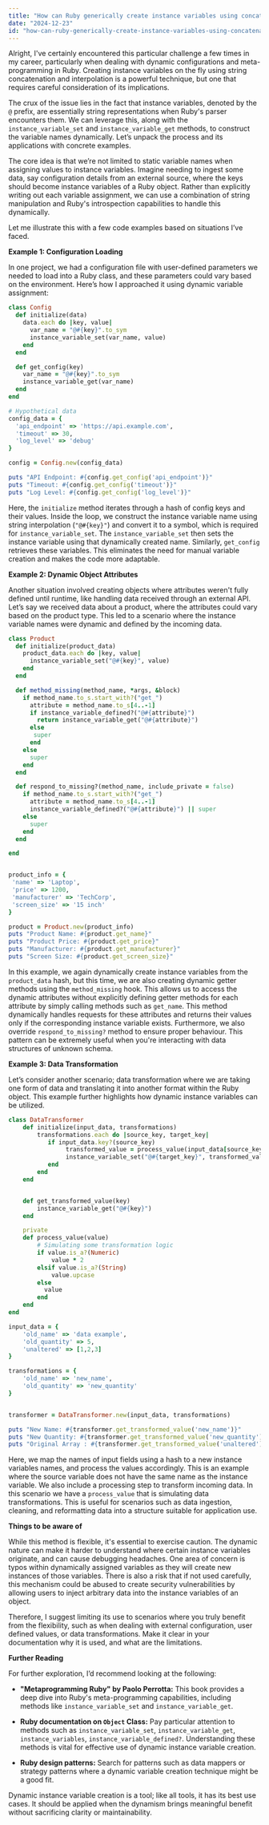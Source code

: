 ```yaml
---
title: "How can Ruby generically create instance variables using concatenation and interpolation?"
date: "2024-12-23"
id: "how-can-ruby-generically-create-instance-variables-using-concatenation-and-interpolation"
---
```


Alright,  I've certainly encountered this particular challenge a few times in my career, particularly when dealing with dynamic configurations and meta-programming in Ruby. Creating instance variables on the fly using string concatenation and interpolation is a powerful technique, but one that requires careful consideration of its implications.

The crux of the issue lies in the fact that instance variables, denoted by the `@` prefix, are essentially string representations when Ruby's parser encounters them. We can leverage this, along with the `instance_variable_set` and `instance_variable_get` methods, to construct the variable names dynamically. Let’s unpack the process and its applications with concrete examples.

The core idea is that we’re not limited to static variable names when assigning values to instance variables. Imagine needing to ingest some data, say configuration details from an external source, where the keys should become instance variables of a Ruby object. Rather than explicitly writing out each variable assignment, we can use a combination of string manipulation and Ruby's introspection capabilities to handle this dynamically.

Let me illustrate this with a few code examples based on situations I’ve faced.

**Example 1: Configuration Loading**

In one project, we had a configuration file with user-defined parameters we needed to load into a Ruby class, and these parameters could vary based on the environment. Here’s how I approached it using dynamic variable assignment:

```ruby
class Config
  def initialize(data)
    data.each do |key, value|
      var_name = "@#{key}".to_sym
      instance_variable_set(var_name, value)
    end
  end

  def get_config(key)
    var_name = "@#{key}".to_sym
    instance_variable_get(var_name)
  end
end

# Hypothetical data
config_data = {
  'api_endpoint' => 'https://api.example.com',
  'timeout' => 30,
  'log_level' => 'debug'
}

config = Config.new(config_data)

puts "API Endpoint: #{config.get_config('api_endpoint')}"
puts "Timeout: #{config.get_config('timeout')}"
puts "Log Level: #{config.get_config('log_level')}"
```

Here, the `initialize` method iterates through a hash of config keys and their values. Inside the loop, we construct the instance variable name using string interpolation (`"@#{key}"`) and convert it to a symbol, which is required for `instance_variable_set`. The `instance_variable_set` then sets the instance variable using that dynamically created name. Similarly, `get_config` retrieves these variables. This eliminates the need for manual variable creation and makes the code more adaptable.

**Example 2: Dynamic Object Attributes**

Another situation involved creating objects where attributes weren't fully defined until runtime, like handling data received through an external API. Let’s say we received data about a product, where the attributes could vary based on the product type. This led to a scenario where the instance variable names were dynamic and defined by the incoming data.

```ruby
class Product
  def initialize(product_data)
    product_data.each do |key, value|
      instance_variable_set("@#{key}", value)
    end
  end

  def method_missing(method_name, *args, &block)
    if method_name.to_s.start_with?("get_")
      attribute = method_name.to_s[4..-1]
      if instance_variable_defined?("@#{attribute}")
        return instance_variable_get("@#{attribute}")
      else
       super
      end
    else
      super
    end
  end

  def respond_to_missing?(method_name, include_private = false)
    if method_name.to_s.start_with?("get_")
      attribute = method_name.to_s[4..-1]
      instance_variable_defined?("@#{attribute}") || super
    else
      super
    end
  end

end


product_info = {
 'name' => 'Laptop',
 'price' => 1200,
 'manufacturer' => 'TechCorp',
 'screen_size' => '15 inch'
}

product = Product.new(product_info)
puts "Product Name: #{product.get_name}"
puts "Product Price: #{product.get_price}"
puts "Manufacturer: #{product.get_manufacturer}"
puts "Screen Size: #{product.get_screen_size}"
```

In this example, we again dynamically create instance variables from the `product_data` hash, but this time, we are also creating dynamic getter methods using the `method_missing` hook. This allows us to access the dynamic attributes without explicitly defining getter methods for each attribute by simply calling methods such as `get_name`. This method dynamically handles requests for these attributes and returns their values only if the corresponding instance variable exists. Furthermore, we also override `respond_to_missing?` method to ensure proper behaviour. This pattern can be extremely useful when you're interacting with data structures of unknown schema.

**Example 3: Data Transformation**

Let’s consider another scenario; data transformation where we are taking one form of data and translating it into another format within the Ruby object. This example further highlights how dynamic instance variables can be utilized.

```ruby
class DataTransformer
    def initialize(input_data, transformations)
        transformations.each do |source_key, target_key|
           if input_data.key?(source_key)
                transformed_value = process_value(input_data[source_key])
                instance_variable_set("@#{target_key}", transformed_value)
           end
        end
    end


    def get_transformed_value(key)
        instance_variable_get("@#{key}")
    end

    private
    def process_value(value)
        # Simulating some transformation logic
        if value.is_a?(Numeric)
            value * 2
        elsif value.is_a?(String)
            value.upcase
        else
          value
        end
    end
end

input_data = {
    'old_name' => 'data example',
    'old_quantity' => 5,
    'unaltered' => [1,2,3]
}

transformations = {
    'old_name' => 'new_name',
    'old_quantity' => 'new_quantity'
}


transformer = DataTransformer.new(input_data, transformations)

puts "New Name: #{transformer.get_transformed_value('new_name')}"
puts "New Quantity: #{transformer.get_transformed_value('new_quantity')}"
puts "Original Array : #{transformer.get_transformed_value('unaltered')}"
```

Here, we map the names of input fields using a hash to a new instance variables names, and process the values accordingly. This is an example where the source variable does not have the same name as the instance variable. We also include a processing step to transform incoming data. In this scenario we have a `process_value` that is simulating data transformations. This is useful for scenarios such as data ingestion, cleaning, and reformatting data into a structure suitable for application use.

**Things to be aware of**

While this method is flexible, it's essential to exercise caution. The dynamic nature can make it harder to understand where certain instance variables originate, and can cause debugging headaches. One area of concern is typos within dynamically assigned variables as they will create new instances of those variables. There is also a risk that if not used carefully, this mechanism could be abused to create security vulnerabilities by allowing users to inject arbitrary data into the instance variables of an object.

Therefore, I suggest limiting its use to scenarios where you truly benefit from the flexibility, such as when dealing with external configuration, user defined values, or data transformations. Make it clear in your documentation why it is used, and what are the limitations.

**Further Reading**

For further exploration, I’d recommend looking at the following:

*   **"Metaprogramming Ruby" by Paolo Perrotta:** This book provides a deep dive into Ruby's meta-programming capabilities, including methods like `instance_variable_set` and `instance_variable_get`.

*   **Ruby documentation on `Object` Class:** Pay particular attention to methods such as `instance_variable_set`, `instance_variable_get`, `instance_variables`, `instance_variable_defined?`. Understanding these methods is vital for effective use of dynamic instance variable creation.

*   **Ruby design patterns:** Search for patterns such as data mappers or strategy patterns where a dynamic variable creation technique might be a good fit.

Dynamic instance variable creation is a tool; like all tools, it has its best use cases. It should be applied when the dynamism brings meaningful benefit without sacrificing clarity or maintainability.
